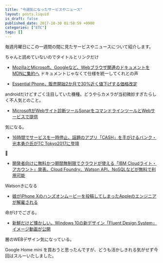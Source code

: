 ```yaml
---
title: "今週気になったサービスやニュース"
layout: posts.liquid
is_draft: false
published_date: 2017-10-30 01:58:59 +0900
categories: ["ETC"]
tags: []
---
```


毎週月曜日にこの一週間の間に見たサービスやニュースについて紹介します。

ちゃんと読めていないのでタイトルとリンクだけ

- [MozillaとMicrosoft、Googleなど、Webブラウザ関連のドキュメントをMDNに集約へ](https://it.srad.jp/story/17/10/25/0610255/)
ドキュメントじゃなくて仕様を統一してくれとの声

- [Essential Phone、販売開始2か月で30%近く値下げする価格改定](https://mobile.srad.jp/story/17/10/26/0449221/)

androidだけどすごく注目していた機種。どうやらカメラが当初微妙すぎたらしく不人気とのこと。

- [MicrosoftがWebサイト診断ツールSonarをコマンドラインツールとWebサービスで提供](http://jp.techcrunch.com/2017/10/26/20171025microsofts-sonar-lets-you-check-your-website-for-performance-and-security-issues/)

気になる。

- [16時間でサービスを一時停止、話題のアプリ「CASH」を手がけるバンク・光本勇介氏がTC Tokyo2017に登壇](http://jp.techcrunch.com/2017/10/26/tc-tokyo-2017-bank/)

:clap:

- [開発者向けに無料かつ期間無制限でクラウドが使える「IBM Cloudライト・アカウント」発表。Cloud Foundry、Watson API、NoSQLなどが無料で利用可能](http://www.publickey1.jp/blog/17/IBM_cloud_lite_account.html)

Watsonきになる

- [娘がiPhone Xのハンズオンムービーを投稿してしまったAppleのエンジニアが解雇される](http://gigazine.net/news/20171029-apple-sack-iphone-x-engineer/)

命がけでござる。

- [新鮮だけど懐かしい。Windows 10の新デザイン「Fluent Design System」イメージ動画が公開](https://www.gizmodo.jp/2017/10/windows-10-fluent-design.html)

層のWEBデザイン気になっている。

Google Home mini を買おうと思ったんですが、どうも活かしきれる気がせず今回はスルーいたしました。


